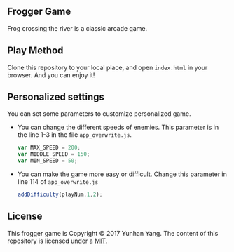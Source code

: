 ## Frogger Game
Frog crossing the river is a classic arcade game. 

## Play Method
Clone this repository to your local place, and open `index.html` in your browser.
And you can enjoy it!

## Personalized settings
You can set some parameters to customize personalized game.
- You can change the different speeds of enemies. This parameter is in the line 1-3 in the file `app_overwrite.js`.
	```javascript
	var MAX_SPEED = 200;
	var MIDDLE_SPEED = 150;
	var MIN_SPEED = 50;
	```
- You can make the game more easy or difficult. Change this parameter in line 114 of `app_overwrite.js`
	```javascript
	addDifficulty(playNum,1,2);
	```


## License
This frogger game is Copyright © 2017 Yunhan Yang. The content of this repository is licensed under a [MIT]().
